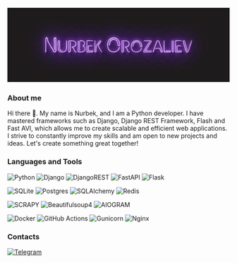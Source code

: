 ![Header](https://github.com/Nurbek878/Nurbek878/blob/main/assets/header3.png)
### About me
Hi there 👋. My name is Nurbek, and I am a Python developer. I have mastered frameworks such as Django, Django REST Framework, Flash and Fast AVI, which allows me to create scalable and efficient web applications. I strive to constantly improve my skills and am open to new projects and ideas. Let's create something great together!
### Languages and Tools
![Python](https://img.shields.io/badge/python-%23092E20?style=for-the-badge&logo=python&logoColor=ffdd54)
![Django](https://img.shields.io/badge/django-%23092E20.svg?style=for-the-badge&logo=django&logoColor=white)
![DjangoREST](https://img.shields.io/badge/DJANGO-REST-%23092E20?style=for-the-badge&logo=django&logoColor=white&color=%23092E20&labelColor=%23092E20)
![FastAPI](https://img.shields.io/badge/FastAPI-%23092E20?style=for-the-badge&logo=fastapi)
![Flask](https://img.shields.io/badge/Flask-%23092E20.svg?style=for-the-badge&logo=flask&logoColor=white)

![SQLite](https://img.shields.io/badge/sqlite-%23316192.svg?style=for-the-badge&logo=sqlite&logoColor=white)
![Postgres](https://img.shields.io/badge/postgres-%23316192.svg?style=for-the-badge&logo=postgresql&logoColor=white)
![SQLAlchemy](https://img.shields.io/badge/SQLAlchemy-%23316192.svg?style=for-the-badge&logo=SQLAlchemy&logoColor=white) ![Redis](https://img.shields.io/badge/redis-%23316192.svg?style=for-the-badge&logo=redis&logoColor=white)

![SCRAPY](https://img.shields.io/badge/Scrapy-%23092E20?style=for-the-badge&logo=scrapy)
![Beautifulsoup4](https://img.shields.io/badge/beautifulsoup4-%23092E20.svg?style=for-the-badge&logo=beautifulsoup4sk&logoColor=white)
![AIOGRAM](https://img.shields.io/badge/aiogram-%23092E20.svg?style=for-the-badge&logo=aiogram&logoColor=white)

![Docker](https://img.shields.io/badge/docker-%23316192.svg?style=for-the-badge&logo=docker&logoColor=white)
![GitHub Actions](https://img.shields.io/badge/github%20actions-%23316192.svg?style=for-the-badge&logo=githubactions&logoColor=white)
![Gunicorn](https://img.shields.io/badge/-Gunicorn-%23316192.svg?style=for-the-badge&logo=Gunicorn&logoColor=white)
![Nginx](https://img.shields.io/badge/nginx-%23316192.svg?style=for-the-badge&logo=nginx&logoColor=white)

### Contacts
[![Telegram](https://img.shields.io/badge/-Telegram-090909?style=for-the-badge&logo=telegram&logoColor=27A0D9)](https://t.me/nurik121985)

